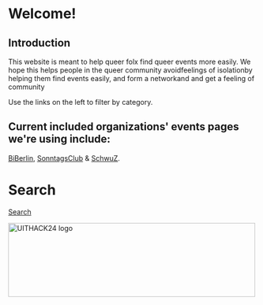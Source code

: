 # Welcome!

## Introduction

This website is meant to help queer folx find queer events more easily. We hope this helps people in the queer community avoidfeelings of isolationby helping them find events easily,  and form a networkand and get a feeling of community 

Use the links on the left to filter by category.


## Current included organizations' events pages we're using include:
[BiBerlin](https://biberlin.de/events/), [SonntagsClub](https://sonntags-club.de/programm/programm_aktuell.php) & [SchwuZ](https://www.schwuz.de/events/).

# Search

[Search](https://roopa-pai.github.io/queerstuff/pages/search.md)



<img src="https://roopa-pai.github.io/queerstuff/imgs/UITHACK24_pinklogo.png" alt="UITHACK24 logo" style="height: 150px; width:500px;"/>
